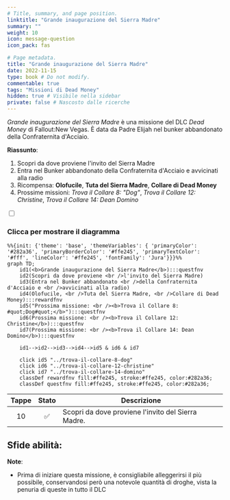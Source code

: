 ```yaml
---
# Title, summary, and page position.
linktitle: "Grande inaugurazione del Sierra Madre"
summary: ""
weight: 10
icon: message-question
icon_pack: fas

# Page metadata.
title: "Grande inaugurazione del Sierra Madre"
date: 2022-11-15
type: book # Do not modify.
commentable: true
tags: "Missioni di Dead Money"
hidden: true # Visibile nella sidebar
private: false # Nascosto dalle ricerche
---
```


<div class="fnv">


*Grande inaugurazione del Sierra Madre* è una missione del DLC *Dead Money* di Fallout:New Vegas. È data da Padre Elijah nel bunker abbandonato della Confraternita d'Acciaio.

**Riassunto**:
1. Scopri da dove proviene l'invito del Sierra Madre
2. Entra nel Bunker abbandonato della Confraternita d'Acciaio e avvicinati alla radio
3. Ricompensa: **Olofucile**, **Tuta del Sierra Madre**, **Collare di Dead Money**
4. Prossime missioni: *Trova il Collare 8: "Dog"*, *Trova il Collare 12: Christine*, *Trova il Collare 14: Dean Domino*

<section class="chart-collapse">
<input type="checkbox" name="collapse2" id="handle2">
<h3 class="handle">
<label for="handle2">Clicca per mostrare il diagramma</label>
</h3>
<div class="content">

```mermaid
%%{init: {'theme': 'base', 'themeVariables': { 'primaryColor': '#282a36', 'primaryBorderColor': '#ffe245', 'primaryTextColor': '#fff', 'lineColor': '#ffe245', 'fontFamily': 'Jura'}}}%%
graph TD;
    id1(<b>Grande inaugurazione del Sierra Madre</b>):::questfnv
    id2(Scopri da dove proviene <br />l'invito del Sierra Madre)
    id3(Entra nel Bunker abbandonato <br />della Confraternita d'Acciaio e <br />avvicinati alla radio)
    id4(Olofucile, <br />Tuta del Sierra Madre, <br />Collare di Dead Money):::rewardfnv
    id5("Prossima missione: <br /><b>Trova il Collare 8: #quot;Dog#quot;</b>"):::questfnv
    id6(Prossima missione: <br /><b>Trova il Collare 12: Christine</b>):::questfnv
    id7(Prossima missione: <br /><b>Trova il Collare 14: Dean Domino</b>):::questfnv 

    id1-->id2-->id3-->id4-->id5 & id6 & id7
    
    click id5 "../trova-il-collare-8-dog"
    click id6 "../trova-il-collare-12-christine"
    click id7 "../trova-il-collare-14-domino"
    classDef rewardfnv fill:#ffe245, stroke:#ffe245, color:#282a36;
    classDef questfnv fill:#ffe245, stroke:#ffe245, color:#282a36;
```

</div>
</section>

| Tappe |       Stato        | Descrizione |
|:-----:|:------------------:| ----------- |
|                           10                          | :white_check_mark: | Scopri da dove proviene l'invito del Sierra Madre.                                                                                                                          |



**Sfide abilità**:
- 



**Note**:
- Prima di iniziare questa missione, è consigliabile alleggerirsi il più possibile, conservandosi però una notevole quantità di droghe, vista la penuria di queste in tutto il DLC 


</div>


